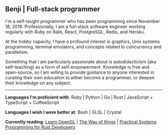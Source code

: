 **Benji** | **Full-stack programmer**
--
I'm a self-taught programmer who has been programming since November 18, 2018. Professionally, I am a full-stack software engineer working regularly with Ruby on Rails, React, PostgreSQL, Redis, and Heroku.

At the hobby capacity, I have a profound interest in graphics, Unix systems programming, terminal emulators, and concepts related to concurrency and parallelism.

Something that I am particularly passionate about is autodidacticism (aka self-teaching) as a form of self-empowerment. Knowledge is free and open-source, so I am willing to provide guidance to anyone interested in curating their own education to either become a programmer, or deepen their knowledge on any subject.

---

**Languages I'm proficient with**: Ruby | Python | Go | Rust | JavaScript + TypeScript + CoffeeScript

**Languages I wish I were better at**: Bash | GLSL | Crystal

**Currently reading**: <a href="https://learnopengl.com/">Learn OpenGL</a> | <a href="https://www.amazon.com/Way-Kings-Brandon-Sanderson/dp/0765365278">The Way of Kings</a> | <a href="https://www.amazon.com/Practical-System-Programming-Rust-Developers/dp/1800560966"> Practical Systems Programming for Rust Developers

